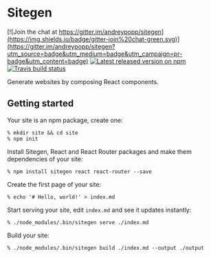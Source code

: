 Sitegen
=======

[![Join the chat at https://gitter.im/andreypopp/sitegen](https://img.shields.io/badge/gitter-join%20chat-green.svg)](https://gitter.im/andreypopp/sitegen?utm_source=badge&utm_medium=badge&utm_campaign=pr-badge&utm_content=badge) [![Latest released version on npm](https://img.shields.io/npm/v/sitegen.svg)](https://www.npmjs.com/package/sitegen) [![Travis build status](https://img.shields.io/travis/andreypopp/sitegen/master.svg)](https://travis-ci.org/andreypopp/sitegen)

Generate websites by composing React components.

Getting started
---------------

Your site is an npm package, create one:

    % mkdir site && cd site
    % npm init

Install Sitegen, React and React Router packages and make them dependencies of
your site:

    % npm install sitegen react react-router --save

Create the first page of your site:

    % echo '# Hello, world!' > index.md

Start serving your site, edit `index.md` and see it updates instantly:

    % ./node_modules/.bin/sitegen serve ./index.md

Build your site:

    % ./node_modules/.bin/sitegen build ./index.md --output ./output
